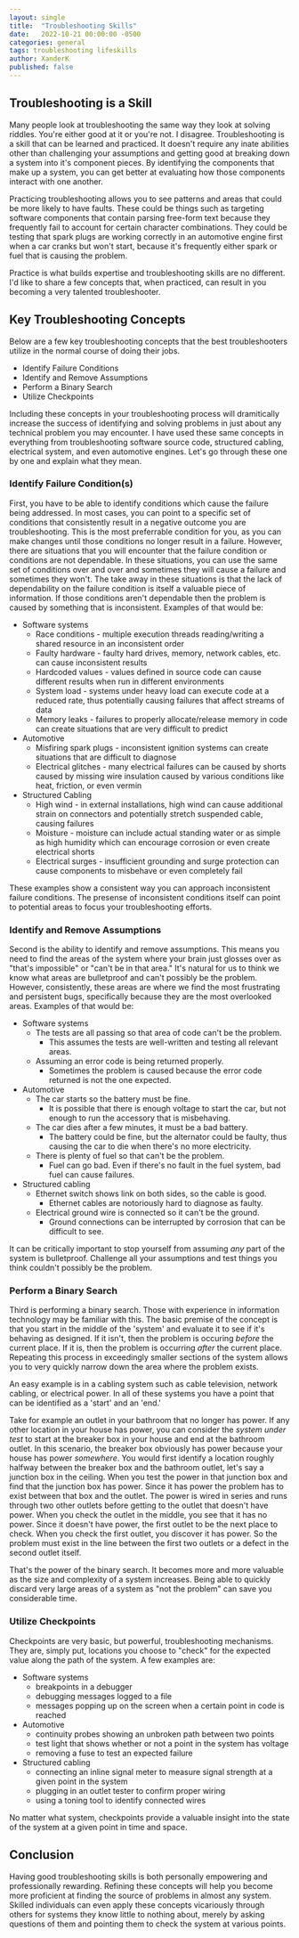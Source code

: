 ```yaml
---
layout: single
title:  "Troubleshooting Skills"
date:   2022-10-21 00:00:00 -0500
categories: general
tags: troubleshooting lifeskills
author: XanderK
published: false
---
```


## Troubleshooting is a Skill

Many people look at troubleshooting the same way they look at solving riddles. You're either good at it or you're not. I disagree. Troubleshooting is a skill that can be learned and practiced. It doesn't require any inate abilities other than challenging your assumptions and getting good at breaking down a system into it's component pieces. By identifying the components that make up a system, you can get better at evaluating how those components interact with one another.  

Practicing troubleshooting allows you to see patterns and areas that could be more likely to have faults. These could be things such as targeting software components that contain parsing free-form text because they frequently fail to account for certain character combinations. They could be testing that spark plugs are working correctly in an automotive engine first when a car cranks but won't start, because it's frequently either spark or fuel that is causing the problem.  

Practice is what builds expertise and troubleshooting skills are no different. I'd like to share a few concepts that, when practiced, can result in you becoming a very talented troubleshooter.  

## Key Troubleshooting Concepts

Below are a few key troubleshooting concepts that the best troubleshooters utilize in the normal course of doing their jobs.  

* Identify Failure Conditions
* Identify and Remove Assumptions
* Perform a Binary Search
* Utilize Checkpoints

Including these concepts in your troubleshooting process will dramitically increase the success of identifying and solving problems in just about any technical problem you may encounter. I have used these same concepts in everything from troubleshooting software source code, structured cabling, electrical system, and even automotive engines. Let's go through these one by one and explain what they mean.  

### Identify Failure Condition(s)

First, you have to be able to identify conditions which cause the failure being addressed. In most cases, you can point to a specific set of conditions that consistently result in a negative outcome you are troubleshooting. This is the most preferrable condition for you, as you can make changes until those conditions no longer result in a failure. However, there are situations that you will encounter that the failure condition or conditions are not dependable. In these situations, you can use the same set of conditions over and over and sometimes they will cause a failure and sometimes they won't. The take away in these situations is that the lack of dependability on the failure condition is itself a valuable piece of information. If those conditions aren't dependable then the problem is caused by something that is inconsistent. Examples of that would be:

* Software systems
  * Race conditions - multiple execution threads reading/writing a shared resource in an inconsistent order
  * Faulty hardware - faulty hard drives, memory, network cables, etc. can cause inconsistent results  
  * Hardcoded values - values defined in source code can cause different results when run in different environments
  * System load - systems under heavy load can execute code at a reduced rate, thus potentially causing failures that affect streams of data
  * Memory leaks - failures to properly allocate/release memory in code can create situations that are very difficult to predict
* Automotive
  * Misfiring spark plugs - inconsistent ignition systems can create situations that are difficult to diagnose
  * Electrical glitches - many electrical failures can be caused by shorts caused by missing wire insulation caused by various conditions like heat, friction, or even vermin
* Structured Cabling
  * High wind - in external installations, high wind can cause additional strain on connectors and potentially stretch suspended cable, causing failures
  * Moisture - moisture can include actual standing water or as simple as high humidity which can encourage corrosion or even create electrical shorts
  * Electrical surges - insufficient grounding and surge protection can cause components to misbehave or even completely fail

These examples show a consistent way you can approach inconsistent failure conditions. The presense of inconsistent conditions itself can point to potential areas to focus your troubleshooting efforts.  

### Identify and Remove Assumptions

Second is the ability to identify and remove assumptions. This means you need to find the areas of the system where your brain just glosses over as "that's impossible" or "can't be in that area." It's natural for us to think we know what areas are bulletproof and can't possibly be the problem. However, consistently, these areas are where we find the most frustrating and persistent bugs, specifically because they are the most overlooked areas. Examples of that would be:  

* Software systems
  * The tests are all passing so that area of code can't be the problem.
    * This assumes the tests are well-written and testing all relevant areas.
  * Assuming an error code is being returned properly.
    * Sometimes the problem is caused because the error code returned is not the one expected.
* Automotive
  * The car starts so the battery must be fine.
    * It is possible that there is enough voltage to start the car, but not enough to run the accessory that is misbehaving.
  * The car dies after a few minutes, it must be a bad battery.
    * The battery could be fine, but the alternator could be faulty, thus causing the car to die when there's no more electricity.
  * There is plenty of fuel so that can't be the problem.
    * Fuel can go bad. Even if there's no fault in the fuel system, bad fuel can cause failures.
* Structured cabling
  * Ethernet switch shows link on both sides, so the cable is good.
    * Ethernet cables are notoriously hard to diagnose as faulty.
  * Electrical ground wire is connected so it can't be the ground.
    * Ground connections can be interrupted by corrosion that can be difficult to see. 

It can be critically important to stop yourself from assuming _any_ part of the system is bulletproof. Challenge all your assumptions and test things you think couldn't possibly be the problem.  

### Perform a Binary Search

Third is performing a binary search. Those with experience in information technology may be familiar with this. The basic premise of the concept is that you start in the middle of the 'system' and evaluate it to see if it's behaving as designed. If it isn't, then the problem is occuring _before_ the current place. If it is, then the problem is occurring _after_ the current place. Repeating this process in exceedingly smaller sections of the system allows you to very quickly narrow down the area where the problem exists.  

An easy example is in a cabling system such as cable television, network cabling, or electrical power. In all of these systems you have a point that can be identified as a 'start' and an 'end.'  

Take for example an outlet in your bathroom that no longer has power. If any other location in your house has power, you can consider the _system under test_ to start at the breaker box in your house and end at the bathroom outlet. In this scenario, the breaker box obviously has power because your house has power _somewhere_. You would first identify a location roughly halfway between the breaker box and the bathroom outlet, let's say a junction box in the ceiling. When you test the power in that junction box and find that the junction box has power. Since it has power the problem has to exist between that box and the outlet. The power is wired in series and runs through two other outlets before getting to the outlet that doesn't have power. When you check the outlet in the middle, you see that it has no power. Since it doesn't have power, the first outlet to be the next place to check. When you check the first outlet, you discover it has power. So the problem must exist in the line between the first two outlets or a defect in the second outlet itself.

That's the power of the binary search. It becomes more and more valuable as the size and complexity of a system increases. Being able to quickly discard very large areas of a system as "not the problem" can save you considerable time.

### Utilize Checkpoints

Checkpoints are very basic, but powerful, troubleshooting mechanisms. They are, simply put, locations you choose to "check" for the expected value along the path of the system. A few examples are:

* Software systems
  * breakpoints in a debugger
  * debugging messages logged to a file
  * messages popping up on the screen when a certain point in code is reached
* Automotive
  * continuity probes showing an unbroken path between two points
  * test light that shows whether or not a point in the system has voltage
  * removing a fuse to test an expected failure
* Structured cabling
  * connecting an inline signal meter to measure signal strength at a given point in the system
  * plugging in an outlet tester to confirm proper wiring
  * using a toning tool to identify connected wires

No matter what system, checkpoints provide a valuable insight into the state of the system at a given point in time and space.  

## Conclusion

Having good troubleshooting skills is both personally empowering and professionally rewarding. Refining these concepts will help you become more proficient at finding the source of problems in almost any system. Skilled individuals can even apply these concepts vicariously through others for systems they know little to nothing about, merely by asking questions of them and pointing them to check the system at various points.  

